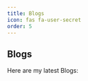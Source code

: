 ```yaml
---
title: Blogs
icon: fas fa-user-secret
order: 5
---
```


## Blogs 

Here are my latest Blogs: